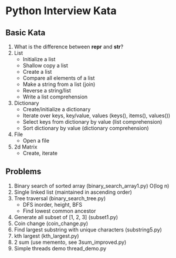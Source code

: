 # Python Interview Kata
## Basic Kata
1. What is the difference between __repr__ and __str__?
1. List
    - Initialize a list
    - Shallow copy a list
    - Create a list
    - Compare all elements of a list
    - Make a string from a list (join)
    - Reverse a string/list
    - Write a list comprehension
1. Dictionary
    - Create/initialize a dictionary
    - Iterate over keys, key/value, values (keys(), items(), values())
    - Select keys from dictionary by value (list comprehension)
    - Sort dictionary by value (dictionary comprehension)
1. File
    - Open a file  
1. 2d Matrix
    - Create, iterate
## Problems
1. Binary search of sorted array (binary_search_array1.py) O(log n)
1. Single linked list (maintained in ascending order)
1. Tree traversal (binary_search_tree.py)
    - DFS inorder, height, BFS
    - Find lowest common ancestor
1. Generate all subset of [1, 2, 3] (subset1.py)
1. Coin change (coin_change.py)
1. Find largest substring with unique characters (substring5.py)
1. kth largest (kth_largest.py)
1. 2 sum (use memento, see 3sum_improved.py)
1. Simple threads demo thread_demo.py
